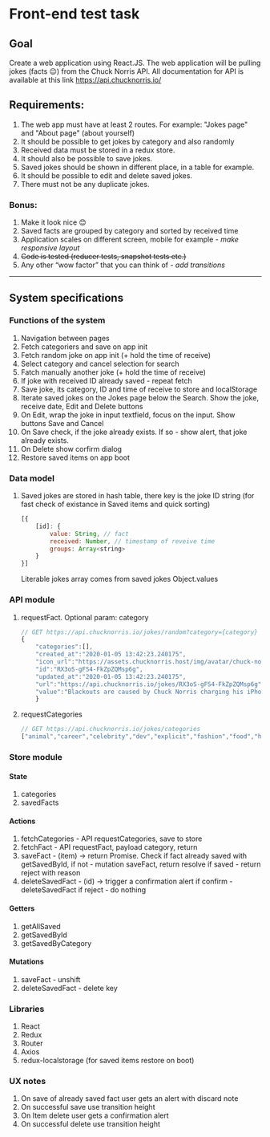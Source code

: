 # Front-end test task
## Goal
Create a web application using React.JS. The web application will be pulling jokes (facts 😉) from the Chuck Norris API. All documentation for API is available at this link https://api.chucknorris.io/

## Requirements:
1. The web app must have at least 2 routes. For example: "Jokes page" and "About page" (about yourself)
2. It should be possible to get jokes by category and also randomly
3. Received data must be stored in a redux store.
4. It should also be possible to save jokes.
5. Saved jokes should be shown in different place, in a table for example.
6. It should be possible to edit and delete saved jokes.
7. There must not be any duplicate jokes.

### Bonus:
1. Make it look nice 😊
2. Saved facts are grouped by category and sorted by received time
3. Application scales on different screen, mobile for example *- make responsive layout*
4. ~~Code is tested (reducer tests, snapshot tests etc.)~~
5. Any other “wow factor” that you can think of *- add transitions*

___

## System specifications
### Functions of the system
1. Navigation between pages
1. Fetch categoriers and save on app init
1. Fetch random joke on app init (+ hold the time of receive)
1. Select category and cancel selection for search
1. Fatch manually another joke (+ hold the time of receive)
1. If joke with received ID already saved - repeat fetch
1. Save joke, its category, ID and time of receive to store and localStorage
1. Iterate saved jokes on the Jokes page below the Search. Show the joke, receive date, Edit and Delete buttons
1. On Edit, wrap the joke in input textfield, focus on the input. Show buttons Save and Cancel
1. On Save check, if the joke already exists. If so - show alert, that joke already exists.
1. On Delete show corfirm dialog
1. Restore saved items on app boot

### Data model
1. Saved jokes are stored in hash table, there key is the joke ID string (for fast check of existance in Saved items and quick sorting)
    ```javascript
    [{
        [id]: {
            value: String, // fact
            received: Number, // timestamp of reveive time
            groups: Array<string>
        }
    }]
    ```
    Literable jokes array comes from saved jokes Object.values

### API module
1. requestFact. Optional param: category
    ```javascript
    // GET https://api.chucknorris.io/jokes/random?category={category}
    {
        "categories":[],
        "created_at":"2020-01-05 13:42:23.240175",
        "icon_url":"https://assets.chucknorris.host/img/avatar/chuck-norris.png",
        "id":"RX3oS-gFS4-FkZpZQMsp6g",
        "updated_at":"2020-01-05 13:42:23.240175",
        "url":"https://api.chucknorris.io/jokes/RX3oS-gFS4-FkZpZQMsp6g",
        "value":"Blackouts are caused by Chuck Norris charging his iPhone."
        }
    ```
1. requestCategories
    ```javascript
    // GET https://api.chucknorris.io/jokes/categories
    ["animal","career","celebrity","dev","explicit","fashion","food","history","money","movie","music","political","religion","science","sport","travel"]
    ```

### Store module
#### State
1. categories
1. savedFacts

#### Actions
1. fetchCategories - API requestCategories, save to store
1. fetchFact - API requestFact, payload category, return
1. saveFact - (item) -> return Promise. Check if fact already saved with getSavedById,
    if not - mutation saveFact, return resolve
    if saved - return reject with reason
1. deleteSavedFact - (id) -> trigger a confirmation alert
    if confirm - deleteSavedFact
    if reject - do nothing

#### Getters
1. getAllSaved
1. getSavedById
1. getSavedByCategory

#### Mutations
1. saveFact - unshift
1. deleteSavedFact - delete key

### Libraries
1. React
1. Redux 
1. Router
1. Axios
1. redux-localstorage (for saved items restore on boot)

### UX notes
1. On save of already saved fact user gets an alert with discard note
1. On successful save use transition height
1. On Item delete user gets a confirmation alert
1. On successful delete use transition height